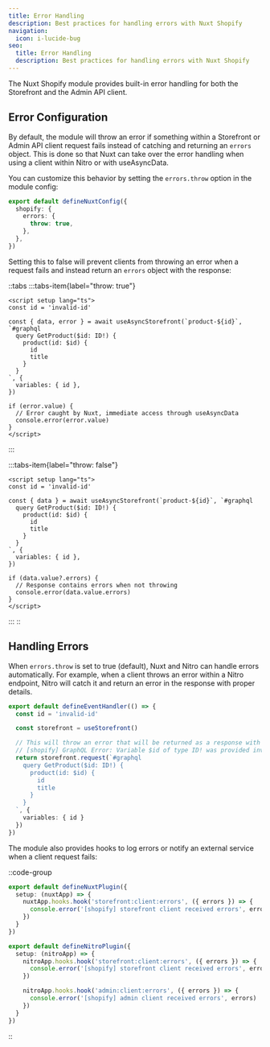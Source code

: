 ```yaml
---
title: Error Handling
description: Best practices for handling errors with Nuxt Shopify
navigation:
  icon: i-lucide-bug
seo:
  title: Error Handling
  description: Best practices for handling errors with Nuxt Shopify
---
```


The Nuxt Shopify module provides built-in error handling for both the Storefront and the Admin API client.

## Error Configuration

By default, the module will throw an error if something within a Storefront or Admin API client request fails instead of catching and returning an `errors` object.
This is done so that Nuxt can take over the error handling when using a client within Nitro or with useAsyncData.

You can customize this behavior by setting the `errors.throw` option in the module config:

```ts [~/nuxt.config.ts]
export default defineNuxtConfig({
  shopify: {
    errors: {
      throw: true,
    },
  },
})
```

Setting this to false will prevent clients from throwing an error when a request fails and instead return an `errors` object with the response:

::tabs
  :::tabs-item{label="throw: true"}
  ```vue [~/app/pages/product.vue]
  <script setup lang="ts">
  const id = 'invalid-id'

  const { data, error } = await useAsyncStorefront(`product-${id}`, `#graphql
    query GetProduct($id: ID!) {
      product(id: $id) {
        id
        title
      }
    }
  `, { 
    variables: { id },
  })

  if (error.value) {
    // Error caught by Nuxt, immediate access through useAsyncData
    console.error(error.value)
  }
  </script>
  ```
  :::

  :::tabs-item{label="throw: false"}
  ```vue [~/app/pages/product.vue]
  <script setup lang="ts">
  const id = 'invalid-id'

  const { data } = await useAsyncStorefront(`product-${id}`, `#graphql
    query GetProduct($id: ID!) {
      product(id: $id) {
        id
        title
      }
    }
  `, {
    variables: { id },
  })

  if (data.value?.errors) {
    // Response contains errors when not throwing
    console.error(data.value.errors)
  }
  </script>
  ```
  :::
::

## Handling Errors

When `errors.throw` is set to true (default), Nuxt and Nitro can handle errors automatically.
For example, when a client throws an error within a Nitro endpoint, Nitro will catch it and return an error in the response with proper details.

```ts [~/server/api/product/[id].ts]
export default defineEventHandler(() => {
  const id = 'invalid-id'

  const storefront = useStorefront()

  // This will throw an error that will be returned as a response with error details
  // [shopify] GraphQL Error: Variable $id of type ID! was provided invalid value
  return storefront.request(`#graphql
    query GetProduct($id: ID!) {
      product(id: $id) {
        id
        title
      }
    }
  `, { 
    variables: { id }
  })
})
```

The module also provides hooks to log errors or notify an external service when a client request fails:

::code-group
```ts [~/plugins/errors.ts]
export default defineNuxtPlugin({
  setup: (nuxtApp) => {
    nuxtApp.hooks.hook('storefront:client:errors', ({ errors }) => {
      console.error('[shopify] storefront client received errors', errors)
    })
  }
})
```

```ts [~/server/plugins/errors.ts]
export default defineNitroPlugin({
  setup: (nitroApp) => {
    nitroApp.hooks.hook('storefront:client:errors', ({ errors }) => {
      console.error('[shopify] storefront client received errors', errors)
    })

    nitroApp.hooks.hook('admin:client:errors', ({ errors }) => {
      console.error('[shopify] admin client received errors', errors)
    })
  }
})
```
::
